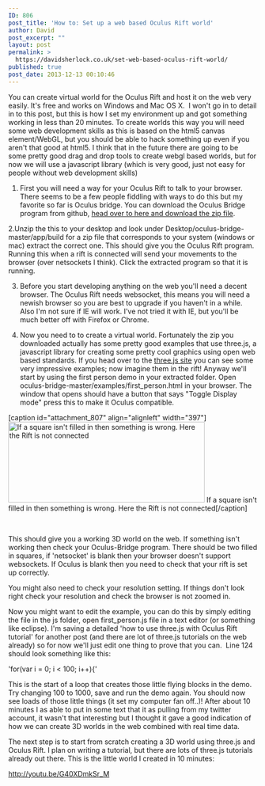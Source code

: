 ```yaml
---
ID: 806
post_title: 'How to: Set up a web based Oculus Rift world'
author: David
post_excerpt: ""
layout: post
permalink: >
  https://davidsherlock.co.uk/set-web-based-oculus-rift-world/
published: true
post_date: 2013-12-13 00:10:46
---
```

You can create virtual world for the Oculus Rift and host it on the web very easily. It's free and works on Windows and Mac OS X.  I won't go in to detail in to this post, but this is how I set my environment up and got something working in less than 20 minutes. To create worlds this way you will need some web development skills as this is based on the html5 canvas element/WebGL, but you should be able to hack something up even if you aren't that good at html5. I think that in the future there are going to be some pretty good drag and drop tools to create webgl based worlds, but for now we will use a javascript library (which is very good, just not easy for people without web development skills)

1. First you will need a way for your Oculus Rift to talk to your browser. There seems to be a few people fiddling with ways to do this but my favorite so far is Oculus bridge. You can download the Oculus Bridge program from github, <a href="https://github.com/Instrument/oculus-bridge">head over to here and download the zip file</a>.

2.Unzip the this to your desktop and look under Desktop/oculus-bridge-master/app/build for a zip file that corresponds to your system (windows or mac) extract the correct one. This should give you the Oculus Rift program. Running this when a rift is connected will send your movements to the browser (over netsockets I think). Click the extracted program so that it is running.

3. Before you start developing anything on the web you'll need a decent browser. The Oculus Rift needs websocket, this means you will need a newish browser so you are best to upgrade if you haven't in a while. Also I'm not sure if IE will work. I've not tried it with IE, but you'll be much better off with Firefox or Chrome.

4. Now you need to to create a virtual world. Fortunately the zip you downloaded actually has some pretty good examples that use three.js, a javascript library for creating some pretty cool graphics using open web based standards. If you head over to the <a href="http://threejs.org/">three.js site</a> you can see some very impressive examples; now imagine them in the rift! Anyway we'll start by using the first person demo in your extracted folder. Open  oculus-bridge-master/examples/first_person.html in your browser. The window that opens should have a button that says "Toggle Display mode" press this to make it Oculus compatible.

[caption id="attachment_807" align="alignleft" width="397"]<a href="http://davidsherlock.co.uk/wp-content/uploads/2013/12/oculus-bridge.png"><img class="size-full wp-image-807 " alt="If a square isn't filled in then something is wrong. Here the Rift is not connected" src="http://davidsherlock.co.uk/wp-content/uploads/2013/12/oculus-bridge.png" width="397" height="163" /></a> If a square isn't filled in then something is wrong. Here the Rift is not connected[/caption]

&nbsp;

This should give you a working 3D world on the web. If something isn't working then check your Oculus-Bridge program. There should be two filled in squares, if 'netsocket' is blank then your browser doesn't support websockets. If Oculus is blank then you need to check that your rift is set up correctly.

You might also need to check your resolution setting. If things don't look right check your resolution and check the browser is not zoomed in.

Now you might want to edit the example, you can do this by simply editing the file in the js folder, open first_person.js file in a text editor (or something like eclipse). I'm saving a detailed 'how to use three.js with Oculus Rift tutorial' for another post (and there are lot of three.js tutorials on the web already) so for now we'll just edit one thing to prove that you can.  Line 124 should look something like this:

'for(var i = 0; i &lt; 100; i++){'

This is the start of a loop that creates those little flying blocks in the demo. Try changing 100 to 1000, save and run the demo again. You should now see loads of those little things (it set my computer fan off..)! After about 10 minutes I as able to put in some text that it as pulling from my twitter account, it wasn't that interesting but I thought it gave a good indication of how we can create 3D worlds in the web combined with real time data.

The next step is to start from scratch creating a 3D world using three.js and Oculus Rift. I plan on writing a tutorial, but there are lots of three.js tutorials already out there. This is the little world I created in 10 minutes:

http://youtu.be/G40XDmkSr_M

&nbsp;